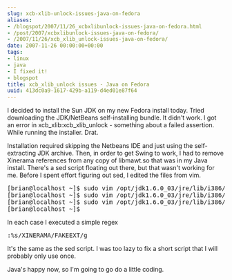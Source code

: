```yaml
---
slug: xcb-xlib-unlock-issues-java-on-fedora
aliases:
- /blogspot/2007/11/26_xcbxlibunlock-issues-java-on-fedora.html
- /post/2007/xcbxlibunlock-issues-java-on-fedora/
- /2007/11/26/xcb_xlib_unlock-issues-java-on-fedora/
date: 2007-11-26 00:00:00+00:00
tags:
- linux
- java
- I fixed it!
- blogspot
title: xcb_xlib_unlock issues - Java on Fedora
uuid: 413dc0a9-1617-429b-a119-d4ed01e87f64
---
```

I decided to install the Sun JDK on my new Fedora install today. Tried downloading the JDK/NetBeans self-installing bundle. It didn't work. I got an error in xcb_xlib:xcb_xlib_unlock - something about a failed assertion. While running the installer. Drat.
<!-- TEASER_END -->

Installation required skipping the Netbeans IDE and just using the self-extracting JDK archive. Then, in order to get Swing to work, I had to remove Xinerama references from any copy of libmawt.so that was in my Java install. There's a sed script floating out there, but that wasn't working for me. Before I spent effort figuring out sed, I edited the files from vim.


<pre>[brian@localhost ~]$ sudo vim /opt/jdk1.6.0_03/jre/lib/i386/xawt/libmawt.so
[brian@localhost ~]$ sudo vim /opt/jdk1.6.0_03/jre/lib/i386/motif21/libmawt.so
[brian@localhost ~]$ sudo vim /opt/jdk1.6.0_03/jre/lib/i386/headless/libmawt.so
[brian@localhost ~]$</pre>

In each case I executed a simple regex

<pre>:%s/XINERAMA/FAKEEXT/g</pre>

It's the same as the sed script. I was too lazy to fix a short script that I will probably only use once.

Java's happy now, so I'm going to go do a little coding.